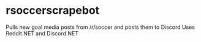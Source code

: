 # rsoccerscrapebot

Pulls new goal media posts from /r/soccer and posts them to Discord
Uses Reddit.NET and Discord.NET
